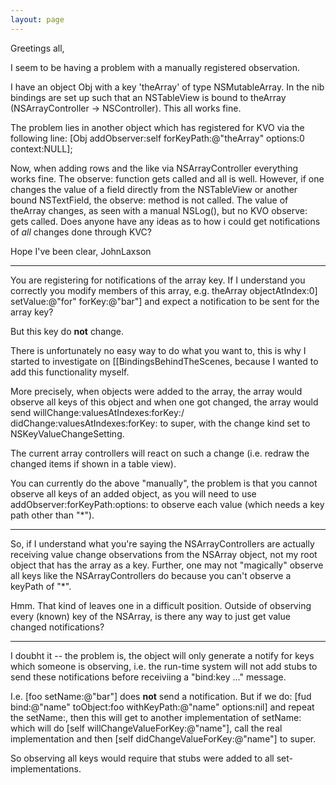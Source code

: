 ```yaml
---
layout: page
---
```


Greetings all,

I seem to be having a problem with a manually registered observation.

I have an object Obj with a key 'theArray' of type NSMutableArray.  In the nib bindings are set up such that an NSTableView is bound to theArray (NSArrayController -> NSController).  This all works fine.  

The problem lies in another object which has registered for KVO via the following line:
[Obj addObserver:self forKeyPath:@"theArray" options:0 context:NULL];

Now, when adding rows and the like via NSArrayController everything works fine.  The observe: function gets called and all is well.  However, if one changes the value of a field directly from the NSTableView or another bound NSTextField, the observe: method is not called.  The value of theArray changes, as seen with a manual NSLog(), but no KVO observe: gets called.  Does anyone have any ideas as to how i could get notifications of _all_ changes done through KVC?

Hope I've been clear,
JohnLaxson

----

You are registering for notifications of the array key. If I understand you correctly you modify members of this array, e.g.     theArray objectAtIndex:0] setValue:@"for" forKey:@"bar"] and expect a notification to be sent for the array key?

But this key do **not** change.

There is unfortunately no easy way to do what you want to, this is why I started to investigate on [[BindingsBehindTheScenes, because I wanted to add this functionality myself.

More precisely, when objects were added to the array, the array would observe all keys of this object and when one got changed, the array would send     willChange:valuesAtIndexes:forKey:/    didChange:valuesAtIndexes:forKey: to super, with the change kind set to     NSKeyValueChangeSetting.

The current array controllers will react on such a change (i.e. redraw the changed items if shown in a table view).

You can currently do the above "manually", the problem is that you cannot observe all keys of an added object, as you will need to use     addObserver:forKeyPath:options: to observe each value (which needs a key path other than "*").

----

So, if I understand what you're saying the NSArrayControllers are actually receiving value change observations from the NSArray object, not my root object that has the array as a key.  Further, one may not "magically" observe all keys like the NSArrayControllers do because you can't observe a keyPath of "*".

Hmm.  That kind of leaves one in a difficult position.  Outside of observing every (known) key of the NSArray, is there any way to just get value changed notifications?

----

I doubht it -- the problem is, the object will only generate a notify for keys which someone is observing, i.e. the run-time system will not add stubs to send these notifications before receiviing a "bind:key ..." message.

I.e.     [foo setName:@"bar"] does **not** send a notification. But if we do:
    [fud bind:@"name" toObject:foo withKeyPath:@"name" options:nil] and repeat the     setName:, then this will get to another implementation of     setName: which will do     [self willChangeValueForKey:@"name"], call the real implementation and then     [self didChangeValueForKey:@"name"] to super.

So observing all keys would require that stubs were added to all set-implementations.
